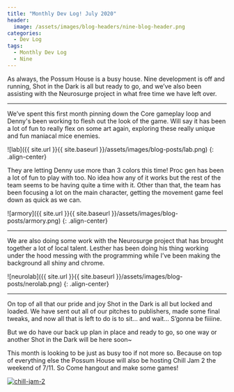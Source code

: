 ```yaml
---
title: "Monthly Dev Log! July 2020"
header:
  image: /assets/images/blog-headers/nine-blog-header.png
categories:
  - Dev Log
tags:
  - Monthly Dev Log
  - Nine
---
```


As always, the Possum House is a busy house. Nine development is off and running, Shot in the Dark is all but ready to go, and we’ve also been assisting with the Neurosurge project in what free time we have left over.

---

We’ve spent this first month pinning down the Core gameplay loop and Denny's been working to flesh out the look of the game. Will say it has been a lot of fun to really flex on some art again, exploring these really unique and fun maniacal mice enemies. 

![lab]({{ site.url }}{{ site.baseurl }}/assets/images/blog-posts/lab.png)
{: .align-center}

They are letting Denny use more than 3 colors this time! Proc gen has been a lot of fun to play with too. No idea how any of it works but the rest of the team seems to be having quite a time with it. Other than that, the team has been focusing a lot on the main character, getting the movement game feel down as quick as we can.

![armory]({{ site.url }}{{ site.baseurl }}/assets/images/blog-posts/armory.png)
{: .align-center}

--- 

We are also doing some work with the Neurosurge project that has brought together a lot of local talent. Lesther has been doing his thing working under the hood messing with the programming while I’ve been making the background all shiny and chrome.

![neurolab]({{ site.url }}{{ site.baseurl }}/assets/images/blog-posts/nerolab.png)
{: .align-center}

--- 
On top of all that our pride and joy Shot in the Dark is all but locked and loaded. We have sent out all of our pitches to publishers, made some final tweaks, and now all that is left to do is to sit… and wait… S’gonna be fiiiine.

But we do have our back up plan in place and ready to go, so one way or another Shot in the Dark will be here soon~

This month is looking to be just as busy too if not more so. Because on top of everything else the Possum House will also be hosting Chill Jam 2 the weekend of 7/11. So Come hangout and make some games!

<a href="https://itch.io/jam/chill-jam-2"><img src="{{ site.url }}{{ site.baseurl }}/assets/images/blog-posts/chill-jam-2-export.png" alt="chill-jam-2" class="align-center"></a>